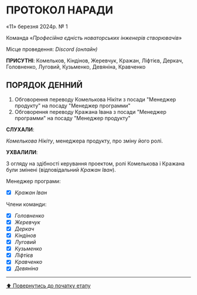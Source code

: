 # ПРОТОКОЛ НАРАДИ

«11» березня 2024р. № 1

Команда «*Професійна єдність новаторських інженерів створювачів*»

Місце проведення: *Discord (онлайн)*


**ПРИСУТНІ**: Комельков, Кіндінов, Жеревчук, Кражан, Ліфтієв, Деркач, Головненко, Луговий, Кузьменко, Девяніна, Кравченко

## ПОРЯДОК ДЕННИЙ

1. Обговорення переводу Комелькова Нікіти з посади "Менеджер продукту" на посаду "Менеджер программи"
2. Обговорення переводу Кражана Івана з посади "Менеджер программи" на посаду "Менеджер продукту"

**СЛУХАЛИ**:

*Комелькова Нікіту*, менеджера продукту, про зміну його ролі.

**УХВАЛИЛИ**:

З огляду на здібності керування проектом, ролі Комелькова і Кражана були змінені (відповідальний *Кражан Іван*).


Менеджер програми: 		
- [X] *Кражан Іван*

Члени команди:			

- [X] *Головненко*
- [X] *Жеревчук*
- [X] *Деркач*
- [X] *Кіндінов*
- [X] *Луговий*
- [X] *Кузьменко*
- [x] *Ліфтієв*
- [x] *Кравченко*
- [x]  *Девяніна*

---
[:arrow_up: Повернутись до початку етапу](/docs/1.Envisioning/README.md)
